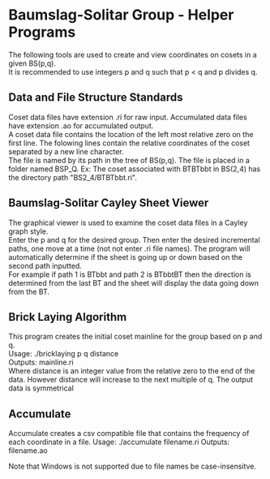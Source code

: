 # Baumslag-Solitar Group - Helper Programs

The following tools are used to create and view coordinates on cosets in a given BS(p,q). \
It is recommended to use integers p and q such that p < q and p divides q.

## Data and File Structure Standards
Coset data files have extension .ri for raw input. Accumulated data files have extension .ao for accumulated output. \
A coset data file contains the location of the left most relative zero on the first line. The folowing
lines contain the relative coordinates of the coset separated by a new line character.\
The file is named by its path in the tree of BS(p,q). The file is placed in a folder named BSP_Q.
Ex: The coset associated with BTBTbbt in BS(2,4) has the directory path "BS2_4/BTBTbbt.ri".

## Baumslag-Solitar Cayley Sheet Viewer
The graphical viewer is used to examine the coset data files in a Cayley graph style. \
Enter the p and q for the desired group. Then enter the desired incremental paths, one move at a time (not not enter .ri file names). The program will 
automatically determine if the sheet is going up or down based on the second path inputted. \
For example if path 1 is BTbbt and path 2 is BTbbtBT then the direction is determined from the last BT and 
the sheet will display the data going down from the BT.

## Brick Laying Algorithm
This program creates the initial coset mainline for the group based on p and q.\
Usage: ./bricklaying p q distance \
Outputs: mainline.ri \
Where distance is an integer value from the relative zero to the end of the data. However distance will increase to the next multiple of q.
The output data is symmetrical

## Accumulate
Accumulate creates a csv compatible file that contains the frequency of each coordinate in a file.
Usage: ./accumulate filename.ri
Outputs: filename.ao

Note that Windows is not supported due to file names be case-insensitve.
